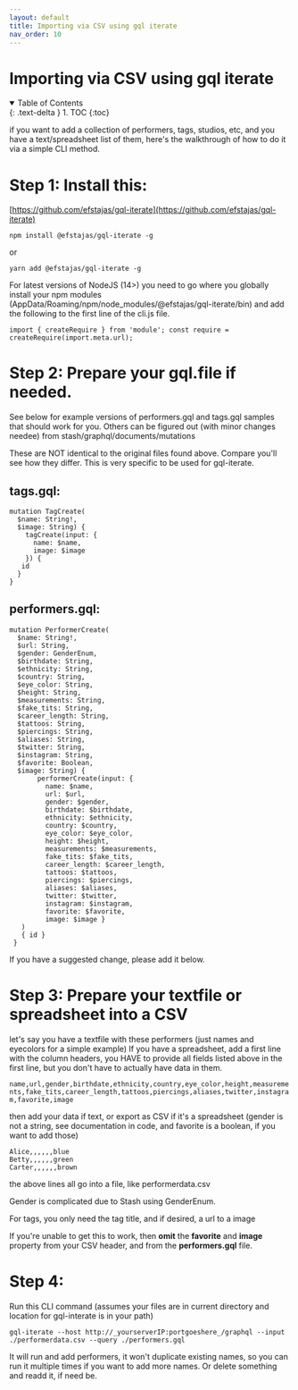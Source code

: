 ```yaml
---
layout: default
title: Importing via CSV using gql iterate
nav_order: 10
---
```

# **Importing via CSV using gql iterate**
<details open markdown="block">
  <summary>
    Table of Contents
  </summary>
  {: .text-delta }
1. TOC
{:toc}
</details>

if you want to add a collection of performers, tags, studios, etc, and you have a text/spreadsheet list of them, here's the walkthrough of how to do it via a simple CLI method.

# **Step 1: Install this:** 

[https://github.com/efstajas/gql-iterate](https://github.com/efstajas/gql-iterate)

`npm install @efstajas/gql-iterate -g`

or

`yarn add @efstajas/gql-iterate -g`

For latest versions of NodeJS (14>) you need to  go where you globally install your npm modules (AppData/Roaming/npm/node_modules/@efstajas/gql-iterate/bin) and add the following to the first line of the cli.js file.

`import { createRequire } from 'module'; const require = createRequire(import.meta.url);`

# **Step 2: Prepare your gql.file if needed.** 

See below for example versions of performers.gql and tags.gql samples that should work for you.
Others can be figured out (with minor changes needee) from stash/graphql/documents/mutations

These are NOT identical to the original files found above.  Compare you'll see how they differ.  This is very specific to be used for gql-iterate.

## **tags.gql:**

    mutation TagCreate( 
      $name: String!,
      $image: String) {
        tagCreate(input: { 
          name: $name,  
          image: $image 
        }) {
       id
      }
    }

## **performers.gql:**

    mutation PerformerCreate( 
      $name: String!, 
      $url: String, 
      $gender: GenderEnum, 
      $birthdate: String, 
      $ethnicity: String, 
      $country: String, 
      $eye_color: String, 
      $height: String, 
      $measurements: String, 
      $fake_tits: String, 
      $career_length: String, 
      $tattoos: String, 
      $piercings: String, 
      $aliases: String, 
      $twitter: String, 
      $instagram: String, 
      $favorite: Boolean, 
      $image: String) {
           performerCreate(input: { 
             name: $name, 
             url: $url, 
             gender: $gender, 
             birthdate: $birthdate, 
             ethnicity: $ethnicity, 
             country: $country, 
             eye_color: $eye_color, 
             height: $height, 
             measurements: $measurements, 
             fake_tits: $fake_tits, 
             career_length: $career_length, 
             tattoos: $tattoos,
             piercings: $piercings, 
             aliases: $aliases, 
             twitter: $twitter, 
             instagram: $instagram, 
             favorite: $favorite, 
             image: $image }
       ) 
       { id } 
     }


If you have a suggested change, please add it below.


# **Step 3: Prepare your textfile or spreadsheet into a CSV**

let's say you have a textfile with these performers (just names and eyecolors for a simple example)
If you have a spreadsheet, add a first line with the column headers, you HAVE to provide all fields listed above in the first line, but you don't have to actually have data in them. 

`name,url,gender,birthdate,ethnicity,country,eye_color,height,measurements,fake_tits,career_length,tattoos,piercings,aliases,twitter,instagram,favorite,image`

then add your data if text, or export as CSV if it's a spreadsheet
(gender is not a string, see documentation in code, and favorite is a boolean, if you want to add those)

    Alice,,,,,,blue
    Betty,,,,,,green
    Carter,,,,,,brown

the above lines all go into a file, like performerdata.csv


Gender is complicated due to Stash using GenderEnum.


For tags, you only need the tag title, and if desired, a url to a image

If you're unable to get this to work, then **omit** the **favorite** and **image** property from your CSV header, and from the **performers.gql** file.

# Step 4:
 Run this CLI command (assumes your files are in current directory and location for gql-interate is in your path)

`gql-iterate --host http://_yourserverIP:portgoeshere_/graphql --input ./performerdata.csv --query ./performers.gql`

It will run and add performers, it won't duplicate existing names, so you can run it multiple times if you want to add more names.  Or delete something and readd it, if need be.




